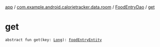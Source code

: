 [app](../../index.md) / [com.example.android.calorietracker.data.room](../index.md) / [FoodEntryDao](index.md) / [get](./get.md)

# get

`abstract fun get(key: `[`Long`](https://kotlinlang.org/api/latest/jvm/stdlib/kotlin/-long/index.html)`): `[`FoodEntryEntity`](../../com.example.android.calorietracker.data.models/-food-entry/index.md)